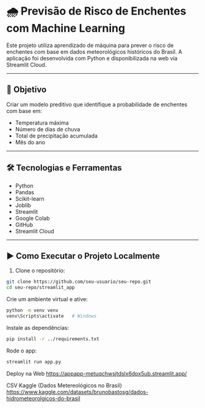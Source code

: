 # 🌧️ Previsão de Risco de Enchentes com Machine Learning

Este projeto utiliza aprendizado de máquina para prever o risco de enchentes com base em dados meteorológicos históricos do Brasil. A aplicação foi desenvolvida com Python e disponibilizada na web via Streamlit Cloud.

---

## 📌 Objetivo

Criar um modelo preditivo que identifique a probabilidade de enchentes com base em:
- Temperatura máxima
- Número de dias de chuva
- Total de precipitação acumulada
- Mês do ano

---

## 🛠️ Tecnologias e Ferramentas

- Python
- Pandas
- Scikit-learn
- Joblib
- Streamlit
- Google Colab
- GitHub
- Streamlit Cloud

---

## ▶️ Como Executar o Projeto Localmente

1. Clone o repositório:
```bash
git clone https://github.com/seu-usuario/seu-repo.git
cd seu-repo/streamlit_app
```

Crie um ambiente virtual e ative:
```bash
python -m venv venv
venv\Scripts\activate   # Windows
```

Instale as dependências:
```bash
pip install -r ../requirements.txt
```

Rode o app:
```bash
streamlit run app.py
```

Deploy na Web
https://appapp-metuqchwsjtdslx6dpx5ub.streamlit.app/

CSV Kaggle (Dados Metereológicos no Brasil)
https://www.kaggle.com/datasets/brunobastosg/dados-hidrometeorolgicos-do-brasil

